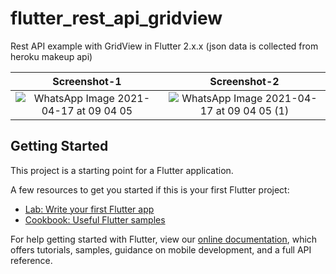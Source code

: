 # flutter_rest_api_gridview

Rest API example with GridView in Flutter 2.x.x (json data is collected from heroku makeup api)

Screenshot-1             |  Screenshot-2
:-------------------------:|:-------------------------:
![WhatsApp Image 2021-04-17 at 09 04 05](https://user-images.githubusercontent.com/11716526/115128617-d0e45080-a000-11eb-83e5-ea2aeb20ce84.jpeg)  |  ![WhatsApp Image 2021-04-17 at 09 04 05 (1)](https://user-images.githubusercontent.com/11716526/115128616-cf1a8d00-a000-11eb-919a-c75cb01175f9.jpeg)

## Getting Started

This project is a starting point for a Flutter application.

A few resources to get you started if this is your first Flutter project:

- [Lab: Write your first Flutter app](https://flutter.dev/docs/get-started/codelab)
- [Cookbook: Useful Flutter samples](https://flutter.dev/docs/cookbook)

For help getting started with Flutter, view our
[online documentation](https://flutter.dev/docs), which offers tutorials,
samples, guidance on mobile development, and a full API reference.
